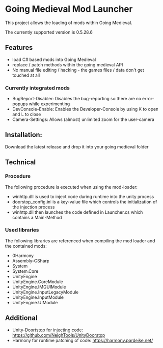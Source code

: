 # Going Medieval Mod Launcher
This project allows the loading of mods within Going Medieval.

The currently supported version is 0.5.28.6

## Features
- load C# based mods into Going Medieval
- replace / patch methods within the going medieval API
- No manual file editing / hacking - the games files / data don't get touched at all

### Currently integrated mods
- BugReport-Disabler: Disables the bug-reporting so there are no error-popups while experimenting
- DevConsole-Enable: Enables the Developer-Console by using K to open and L to close
- Camera-Settings: Allows (almost) unlimited zoom for the user-camera 

## Installation:
Download the latest release and drop it into your going medieval folder

## Technical

### Procedure
The following procedure is executed when using the mod-loader:
- winhttp.dll is used to inject code during runtime into the unity process
- doorstop_config.ini is a key-value file which controls the initialization of the injection process
- winhttp.dll then launches the code defined in Launcher.cs which contains a Main-Method

### Used libraries
The following libraries are referenced when compiling the mod loader and the contained mods:
- 0Harmony
- Assembly-CSharp
- System
- System.Core
- UnityEngine
- UnityEngine.CoreModule
- UnityEngine.IMGUIModule
- UnityEngine.InputLegacyModule
- UnityEngine.InputModule
- UnityEngine.UIModule

## Additional
- Unity-Doortstop for injecting code: https://github.com/NeighTools/UnityDoorstop
- Harmony for runtime patching of code: https://harmony.pardeike.net/


